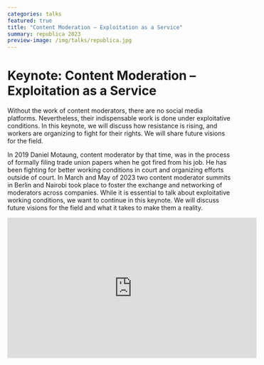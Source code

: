 ```yaml
---
categories: talks
featured: true
title: "Content Moderation – Exploitation as a Service"
summary: republica 2023
preview-image: /img/talks/republica.jpg
---
```


# Keynote: Content Moderation – Exploitation as a Service

Without the work of content moderators, there are no social media platforms. Nevertheless, their indispensable work is done under exploitative conditions. In this keynote, we will discuss how resistance is rising, and workers are organizing to fight for their rights. We will share future visions for the field.

<p>
  In 2019 Daniel Motaung, content moderator by that time, was in the process of formally filing trade union papers when he got fired from his job. He has been fighting for better working conditions in court and organizing efforts outside of court. In March and May of 2023 two content moderator summits in Berlin and Nairobi took place to foster the exchange and networking of moderators across companies. While it is essential to talk about exploitative working conditions, we want to continue in this keynote. We will discuss future visions for the field and what it takes to make them a reality.
</p>

<div>
<iframe width="560" height="315" src="https://www.youtube.com/embed/qD-qJasWkoM" title="YouTube video player" frameborder="0" allow="accelerometer; autoplay; clipboard-write; encrypted-media; gyroscope; picture-in-picture; web-share" allowfullscreen></iframe>
</div>


